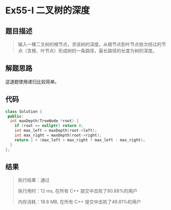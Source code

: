 # Ex55-I 二叉树的深度

## 题目描述

> 输入一棵二叉树的根节点，求该树的深度。从根节点到叶节点依次经过的节点（含根、叶节点）形成树的一条路径，最长路径的长度为树的深度。

## 解题思路

这道题使用递归比较简单。

## 代码

```cpp
class Solution {
 public:
  int maxDepth(TreeNode *root) {
    if (root == nullptr) return 0;
    int max_left = maxDepth(root->left);
    int max_right = maxDepth(root->right);
    return 1 + (max_left > max_right ? max_left : max_right);
  }
};
```

## 结果

> 执行结果：通过
>
> 执行用时：12 ms, 在所有 C++ 提交中击败了80.88%的用户
>
> 内存消耗：18.8 MB, 在所有 C++ 提交中击败了49.81%的用户
